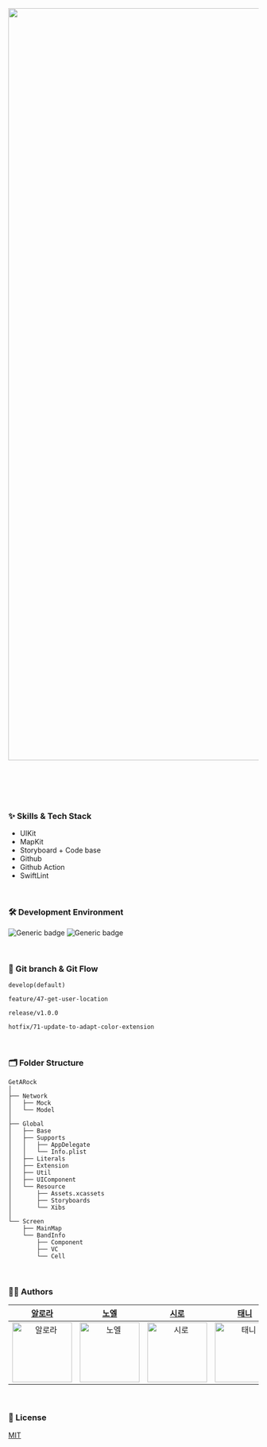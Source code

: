 <div align="center"> 

<img width="1512" alt="image" src="https://user-images.githubusercontent.com/51108729/204944995-4447b80e-5795-44ac-a62a-05b055145145.png">

<br/><br/>
    
</div>

<!-- ### 📱 Screenshots
<br/>

<div align="center"> 

</div> -->

<br/>

### :sparkles: Skills & Tech Stack
* UIKit
* MapKit
* Storyboard + Code base
* Github
* Github Action
* SwiftLint

<br/>

### 🛠 Development Environment

![Generic badge](https://img.shields.io/badge/iOS-15.0+-lightgrey.svg) ![Generic badge](https://img.shields.io/badge/Xcode-14.1-blue.svg)

<br/>

### 🔀 Git branch & Git Flow

```
develop(default)

feature/47-get-user-location

release/v1.0.0

hotfix/71-update-to-adapt-color-extension
```
<br/>

### 🗂 Folder Structure
```
GetARock
│ 
├── Network
│   ├── Mock
│   └── Model
│ 
├── Global
│   ├── Base
│   ├── Supports
│   │   ├── AppDelegate
│   │   └── Info.plist
│   ├── Literals
│   ├── Extension
│   ├── Util
│   ├── UIComponent
│   └── Resource
│       ├── Assets.xcassets
│       ├── Storyboards
│       └── Xibs
│ 
└── Screen
    ├── MainMap
    └── BandInfo
        ├── Component
        ├── VC
        └── Cell

```

<br/>

  
### 🧑‍💻 Authors

<div align="center"> 
  
| [알로라](https://github.com/compuTasha) | [노엘](https://github.com/GODNOEL) | [시로](https://github.com/siro96-01) | [태니](https://github.com/taehyeonk) | [머피](https://github.com/Somin-DS) | [이브](https://github.com/unuhqueen) | [스누피](https://github.com/skycat0212) | [유니스](https://github.com/EuniceNam) |
|:---:|:---:|:---:|:---:|:---:|:---:|:---:|:---:|
|<img width="120" alt="알로라" src="https://avatars.githubusercontent.com/u/51108729?v=4">|<img width="120" alt="노엘" src="https://avatars.githubusercontent.com/u/103012104?v=4">|<img width="120" alt="시로" src="https://avatars.githubusercontent.com/u/101700487?v=4">|<img width="120" alt="태니" src="https://avatars.githubusercontent.com/u/29690062?v=4">|<img width="120" alt="머피" src="https://avatars.githubusercontent.com/u/69718283?v=4">|<img width="120" alt="이브" src="https://avatars.githubusercontent.com/u/49133245?v=4">|<img width="120" alt="스누피" src="https://avatars.githubusercontent.com/u/20871603?v=4">|<img width="120" alt="유니스" src="https://avatars.githubusercontent.com/u/18394923?v=4">|

  
</div>

<br/>

### :lock_with_ink_pen: License

[MIT](https://choosealicense.com/licenses/mit/)

